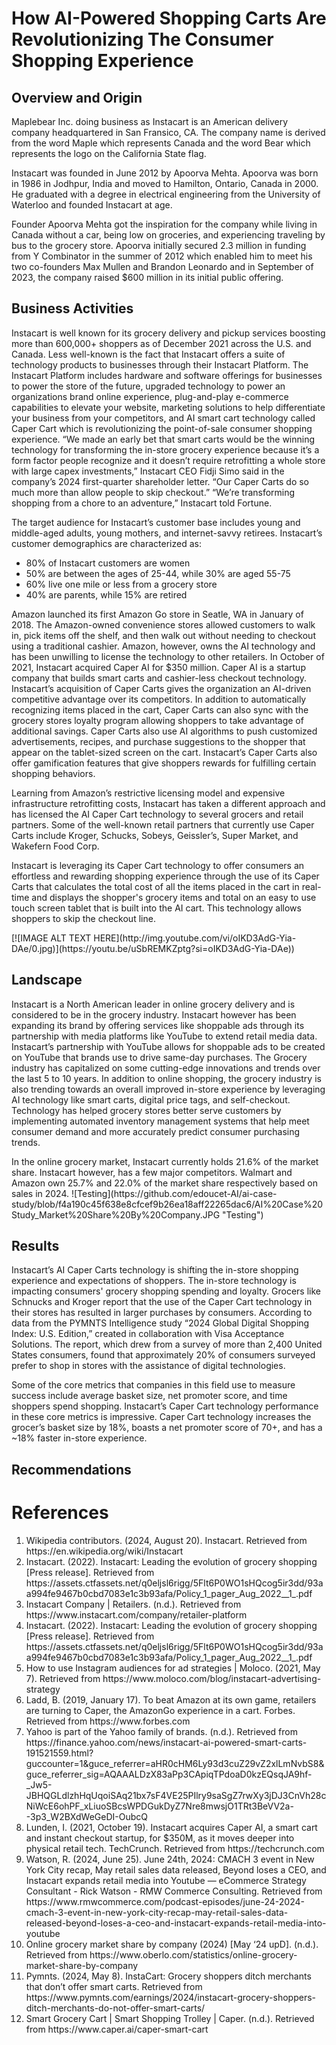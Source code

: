 # How AI-Powered Shopping Carts Are Revolutionizing The Consumer Shopping Experience
## Overview and Origin
<p>Maplebear Inc. doing business as Instacart is an American delivery company headquartered in San Fransico, CA.  The company name is derived from the word Maple which represents Canada and the word Bear which represents the logo on the California State flag.</p> 
<p>Instacart was founded in June 2012 by Apoorva Mehta.  Apoorva was born in 1986 in Jodhpur, India and moved to Hamilton, Ontario, Canada in 2000.  He graduated with a degree in electrical engineering from the University of Waterloo and founded Instacart at age.</p>
<p>Founder Apoorva Mehta got the inspiration for the company while living in Canada without a car, being low on groceries, and experiencing traveling by bus to the grocery store.  Apoorva initially secured 2.3 million in funding from Y Combinator in the summer of 2012 which enabled him to meet his two co-founders Max Mullen and Brandon Leonardo and in September of 2023, the company raised $600 million in its initial public offering. </p>

## Business Activities
<p>Instacart is well known for its grocery delivery and pickup services boosting more than 600,000+ shoppers as of December 2021 across the U.S. and Canada.   Less well-known is the fact that Instacart offers a suite of technology products to businesses through their Instacart Platform.  The Instacart Platform includes hardware and software offerings for businesses to power the store of the future, upgraded technology to power an organizations brand online experience, plug-and-play e-commerce capabilities to elevate your website, marketing solutions to help differentiate your business from your competitors, and AI smart cart technology called Caper Cart which is revolutionizing the point-of-sale consumer shopping experience.    “We made an early bet that smart carts would be the winning technology for transforming the in-store grocery experience because it’s a form factor people recognize and it doesn’t require retrofitting a whole store with large capex investments,” Instacart CEO Fidji Simo said in the company’s 2024 first-quarter shareholder letter. “Our Caper Carts do so much more than allow people to skip checkout.” “We’re transforming shopping from a chore to an adventure,” Instacart told Fortune.</p>


<p>The target audience for Instacart’s customer base includes young and middle-aged adults, young mothers, and internet-savvy retirees.  Instacart’s customer demographics are characterized as:  
<ul>
<li>80% of Instacart customers are women</li>
<li>50% are between the ages of 25-44, while 30% are aged 55-75</li>
<li>60% live one mile or less from a grocery store</li>
<li>40% are parents, while 15% are retired</li>
</ul>
</p>
<p>Amazon launched its first Amazon Go store in Seatle, WA in January of 2018.  The Amazon-owned convenience stores allowed customers to walk in, pick items off the shelf, and then walk out without needing to checkout using a traditional cashier.  Amazon, however, owns the AI technology and has been unwilling to license the technology to other retailers.   In October of 2021, Instacart acquired Caper AI for $350 million.  Caper AI is a startup company that builds smart carts and cashier-less checkout technology.   Instacart’s acquisition of Caper Carts gives the organization an AI-driven competitive advantage over its competitors.  In addition to automatically recognizing items placed in the cart, Caper Carts can also sync with the grocery stores loyalty program allowing shoppers to take advantage of additional savings.  Caper Carts also use AI algorithms to push customized advertisements, recipes, and purchase suggestions to the shopper that appear on the tablet-sized screen on the cart.  Instacart’s Caper Carts also offer gamification features that give shoppers rewards for fulfilling certain shopping behaviors.</p>

<p>Learning from Amazon’s restrictive licensing model and expensive infrastructure retrofitting costs, Instacart has taken a different approach and has licensed the AI Caper Cart technology to several grocers and retail partners.  Some of the well-known retail partners that currently use Caper Carts include Kroger, Schucks, Sobeys, Geissler’s, Super Market, and Wakefern Food Corp.</p>  
<p>Instacart is leveraging its Caper Cart technology to offer consumers an effortless and rewarding shopping experience through the use of its Caper Carts that calculates the total cost of all the items placed in the cart in real-time and displays the shopper's grocery items and total on an easy to use touch screen tablet that is built into the AI cart.  This technology allows shoppers to skip the checkout line.</p>   
[![IMAGE ALT TEXT HERE](http://img.youtube.com/vi/oIKD3AdG-Yia-DAe/0.jpg)](https://youtu.be/uSbREMKZptg?si=oIKD3AdG-Yia-DAe))
 
## Landscape
<p>Instacart is a North American leader in online grocery delivery and is considered to be in the grocery industry. Instacart however has been expanding its brand by offering services like shoppable ads through its partnership with media platforms like YouTube to extend retail media data.  Instacart’s partnership with YouTube allows for shoppable ads to be created on YouTube that brands use to drive same-day purchases.   The Grocery industry has capitalized on some cutting-edge innovations and trends over the last 5 to 10 years.  In addition to online shopping, the grocery industry is also trending towards an overall improved in-store experience by leveraging AI technology like smart carts, digital price tags, and self-checkout.  Technology has helped grocery stores better serve customers by implementing automated inventory management systems that help meet consumer demand and more accurately predict consumer purchasing trends.</p> 

<p>In the online grocery market, Instacart currently holds 21.6% of the market share.  Instacart however, has a few major competitors.  Walmart and Amazon own 25.7% and 22.0% of the market share respectively based on sales in 2024. 
![Testing](https://github.com/edoucet-AI/ai-case-study/blob/f4a190c45f638e8cfcef9b26ea18aff22265dac6/AI%20Case%20Study_Market%20Share%20By%20Company.JPG "Testing")</p>

## Results
<p>Instacart’s AI Caper Carts technology is shifting the in-store shopping experience and expectations of shoppers. The in-store technology is impacting consumers' grocery shopping spending and loyalty.  Grocers like Schnucks and Kroger report that the use of the Caper Cart technology in their stores has resulted in larger purchases by consumers.  According to data from the PYMNTS Intelligence study “2024 Global Digital Shopping Index: U.S. Edition,” created in collaboration with Visa Acceptance Solutions. The report, which drew from a survey of more than 2,400 United States consumers, found that approximately 20% of consumers surveyed prefer to shop in stores with the assistance of digital technologies.</p> 

<p>Some of the core metrics that companies in this field use to measure success include average basket size, net promoter score, and time shoppers spend shopping.  Instacart’s Caper Cart technology performance in these core metrics is impressive.  Caper Cart technology increases the grocer’s basket size by 18%, boasts a net promoter score of 70+, and has a ~18% faster in-store experience. 
</p>

## Recommendations

# References
<ol>
<li>Wikipedia contributors. (2024, August 20). Instacart. Retrieved from https://en.wikipedia.org/wiki/Instacart</li>

<li>Instacart. (2022). Instacart: Leading the evolution of grocery shopping [Press release]. Retrieved from https://assets.ctfassets.net/q0eljsl6rigg/5Flt6P0WO1sHQcog5ir3dd/93aa994fe9467b0cbd7083e1c3b93afa/Policy_1_pager_Aug_2022__1_.pdf</li>

<li>Instacart Company | Retailers. (n.d.). Retrieved from https://www.instacart.com/company/retailer-platform</li>

<li>Instacart. (2022). Instacart: Leading the evolution of grocery shopping [Press release]. Retrieved from https://assets.ctfassets.net/q0eljsl6rigg/5Flt6P0WO1sHQcog5ir3dd/93aa994fe9467b0cbd7083e1c3b93afa/Policy_1_pager_Aug_2022__1_.pdf</li>

<li>How to use Instagram audiences for ad strategies | Moloco. (2021, May 7). Retrieved from https://www.moloco.com/blog/instacart-advertising-strategy</li>

<li>Ladd, B. (2019, January 17). To beat Amazon at its own game, retailers are turning to Caper, the AmazonGo experience in a cart. Forbes. Retrieved from https://www.forbes.com</li>

<li>Yahoo is part of the Yahoo family of brands. (n.d.). Retrieved from https://finance.yahoo.com/news/instacart-ai-powered-smart-carts-191521559.html?guccounter=1&guce_referrer=aHR0cHM6Ly93d3cuZ29vZ2xlLmNvbS8&guce_referrer_sig=AQAAALDzX83aPp3CApiqTPdoaD0kzEQsqJA9hf-_Jw5-JBHQGLdlzhHqUqoiSAq21bx7sF4VE25PIlry9saSgZ7rwXy3jDJ3CnVh28cNiWcE6ohPF_xLiuoSBcsWPDGukDyZ7Nre8mwsjO1TRt3BeVV2a--3p3_W2BXdWeGeDI-OubcQ</li>

<li>Lunden, I. (2021, October 19). Instacart acquires Caper AI, a smart cart and instant checkout startup, for $350M, as it moves deeper into physical retail tech. TechCrunch. Retrieved from https://techcrunch.com</li>

<li>Watson, R. (2024, June 25). June 24th, 2024: CMACH 3 event in New York City recap, May retail sales data released, Beyond loses a CEO, and Instacart expands retail media into Youtube — eCommerce Strategy Consultant - Rick Watson - RMW Commerce Consulting. Retrieved from https://www.rmwcommerce.com/podcast-episodes/june-24-2024-cmach-3-event-in-new-york-city-recap-may-retail-sales-data-released-beyond-loses-a-ceo-and-instacart-expands-retail-media-into-youtube</li>

<li>Online grocery market share by company (2024) [May ‘24 upD]. (n.d.). Retrieved from https://www.oberlo.com/statistics/online-grocery-market-share-by-company</li>

<li>Pymnts. (2024, May 8). InstaCart: Grocery shoppers ditch merchants that don’t offer smart carts. Retrieved from https://www.pymnts.com/earnings/2024/instacart-grocery-shoppers-ditch-merchants-do-not-offer-smart-carts/</li>

<li>Smart Grocery Cart | Smart Shopping Trolley | Caper. (n.d.). Retrieved from https://www.caper.ai/caper-smart-cart</li>
</ol>



